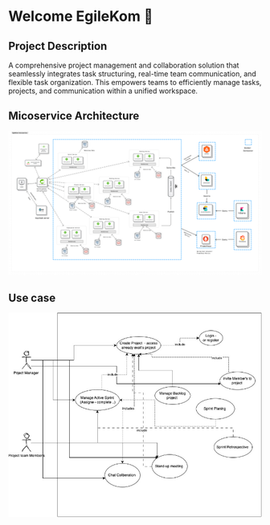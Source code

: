 # Welcome EgileKom 💠

## Project Description

A comprehensive project management and collaboration solution that seamlessly integrates task structuring, real-time team communication, and flexible task organization. This empowers teams to efficiently manage tasks, projects, and communication within a unified workspace.

## Micoservice Architecture

![Architecture backend ](Design%20System%20Architecture%20Project.jpg)

## Use case

![use case](egilekomUseCase.jpg)
